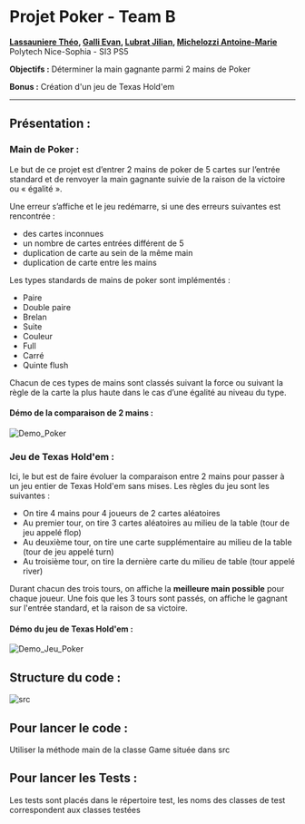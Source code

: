 # Projet Poker - Team B

**[Lassauniere Théo](https://github.com/theoLassauniere), [Galli Evan](https://github.com/06Games),
[Lubrat Jilian](https://github.com/LubratJilian), [Michelozzi Antoine-Marie](https://github.com/mantoniu)**  
Polytech Nice-Sophia - SI3 PS5

**Objectifs :** Déterminer la main gagnante parmi 2 mains de Poker

**Bonus :** Création d'un jeu de Texas Hold'em

------------------------

## Présentation :

### Main de Poker :

Le but de ce projet est d’entrer 2 mains de poker de 5 cartes sur l’entrée standard et de renvoyer la main gagnante suivie de la raison de la victoire ou « égalité ».

Une erreur s’affiche et le jeu redémarre, si une des erreurs suivantes est rencontrée :
 - des cartes inconnues
 - un nombre de cartes entrées différent de 5
 - duplication de carte au sein de la même main
 - duplication de carte entre les mains
 
 Les types standards de mains de poker sont implémentés :

- Paire
- Double paire
- Brelan
- Suite
- Couleur
- Full
- Carré
- Quinte flush

Chacun de ces types de mains sont classés suivant la force ou suivant la règle de la carte
la plus haute dans le cas d’une égalité au niveau du type.

#### Démo de la comparaison de 2 mains :

![Demo_Poker](https://github.com/pns-si3-projects/dojo-poker-23-24-ps5-23-24-poker-b/assets/120557548/f0f1abb6-572d-42c9-ae9e-6a5c9165d280)


### Jeu de Texas Hold'em :

Ici, le but est de faire évoluer la comparaison entre 2 mains pour passer à un jeu entier de Texas Hold'em sans mises.
Les règles du jeu sont les suivantes :

- On tire 4 mains pour 4 joueurs de 2 cartes aléatoires
- Au premier tour, on tire 3 cartes aléatoires au milieu de la table (tour de jeu appelé flop)
- Au deuxième tour, on tire une carte supplémentaire au milieu de la table (tour de jeu appelé turn)
- Au troisième tour, on tire la dernière carte du milieu de table (tour appelé river)

Durant chacun des trois tours, on affiche la **meilleure main possible** pour chaque joueur.
Une fois que les 3 tours sont passés, on affiche le gagnant sur l'entrée standard, et la raison de sa victoire.


#### Démo du jeu de Texas Hold'em : 

![Demo_Jeu_Poker](https://github.com/pns-si3-projects/dojo-poker-23-24-ps5-23-24-poker-b/assets/120557548/84e39fa5-e35d-4886-9c00-c2224027ca0c)

## Structure du code :

![src](https://github.com/pns-si3-projects/dojo-poker-23-24-ps5-23-24-poker-b/assets/24252743/c1d3a535-34a3-4eb6-b53c-64fc9caeed20)

## Pour lancer le code : 
Utiliser la méthode main de la classe Game située dans src

## Pour lancer les Tests :
Les tests sont placés dans le répertoire test, les noms des classes de test correspondent aux classes testées

